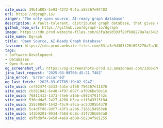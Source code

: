 ```yaml
---
site_uuid: 39b1a805-5e93-4272-9cfa-a55567e94403
url: https://dgraph.io/
zinger: 'The only open source, AI-ready graph database'
description: A fault-tolerant, distributed graph database, that gives developers the tools to rapidly build applications that scale
github_repo_url: https://github.com/dgraph-io/dgraph
image: https://cdn.prod.website-files.com/63fa3e9d303f20f698270a7a/6419f91b6297a72e0ea955c5_Open%20Graph.webp
site_name: Dgraph
title: 'Open Source, AI-Ready Graph Database'
favicon: https://cdn.prod.website-files.com/63fa3e9d303f20f698270a7a/63ff53715c070ec57e1adfeb_Size%3D32x32%20(2).svg
tags:
- Software-Development
- Databases
- Open-Source
og_screenshot_url: https://og-screenshots-prod.s3.amazonaws.com/1366x768/80/false/6d8d6a3b0353ff875182499ac636a8b4646bdde8e0c9897a45d113387dc327c7.jpeg
jina_last_request: '2025-03-09T06:45:21.746Z'
jina_error: 'Error occurred'
og_last_fetch: '2025-03-07T05:19:02.924Z'
site_uuid: cef02474-b333-4a1e-af58-756367e11876
site_uuid: cb381842-6e48-4f97-897f-af096be50e1e
site_uuid: 76811412-1d73-44e6-a1eb-c9824791f42c
site_uuid: 530edda5-2427-4208-b5ea-e1f643313f84
site_uuid: 355300d9-1642-45c9-a9ca-ac5d395b4d78
site_uuid: 5c4dffd6-9df7-43f3-a2b6-7166194950eb
site_uuid: 143b0281-9034-450d-bc8c-33f730b693a8
site_uuid: e9fbd8f4-945d-4a69-a688-58204f981255
---
```


